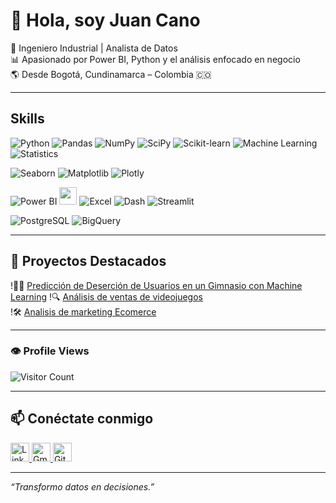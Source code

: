 # 👋 Hola, soy Juan Cano

🎯 Ingeniero Industrial | Analista de Datos  
📊 Apasionado por Power BI, Python y el análisis enfocado en negocio  
🌎 Desde Bogotá, Cundinamarca – Colombia 🇨🇴  

---

## Skills

<!-- Herramientas de análisis y ciencia de datos -->

![Python](https://img.shields.io/badge/-Python-3776AB?style=for-the-badge&logo=python&logoColor=white)
![Pandas](https://img.shields.io/badge/-Pandas-150458?style=for-the-badge&logo=pandas&logoColor=white)
![NumPy](https://img.shields.io/badge/-NumPy-013243?style=for-the-badge&logo=numpy&logoColor=white)
![SciPy](https://img.shields.io/badge/-SciPy-8CAAE6?style=for-the-badge&logo=scipy&logoColor=white)
![Scikit-learn](https://img.shields.io/badge/-Scikit--learn-F7931E?style=for-the-badge&logo=scikit-learn&logoColor=white)
![Machine Learning](https://img.shields.io/badge/-Machine%20Learning-0A192F?style=for-the-badge&logo=google&logoColor=white)
![Statistics](https://img.shields.io/badge/-Statistics-2E7D32?style=for-the-badge)

<!-- Visualización de datos -->

![Seaborn](https://img.shields.io/badge/-Seaborn-4B8BBE?style=for-the-badge)
![Matplotlib](https://img.shields.io/badge/-Matplotlib-11557C?style=for-the-badge)
![Plotly](https://img.shields.io/badge/-Plotly-3F4F75?style=for-the-badge&logo=plotly&logoColor=white)

<!-- Herramientas BI y Dashboards -->

![Power BI](https://img.shields.io/badge/-Power%20BI-F2C811?style=for-the-badge&logo=powerbi&logoColor=black)
[<img src="https://upload.wikimedia.org/wikipedia/commons/4/4b/Tableau_Logo.png" height="28"/>](https://www.tableau.com/)
![Excel](https://img.shields.io/badge/-Excel-217346?style=for-the-badge&logo=microsoft-excel&logoColor=white)
![Dash](https://img.shields.io/badge/-Dash-00AEEF?style=for-the-badge)
![Streamlit](https://img.shields.io/badge/-Streamlit-FF4B4B?style=for-the-badge&logo=streamlit&logoColor=white)

<!-- Bases de datos -->

![PostgreSQL](https://img.shields.io/badge/-PostgreSQL-336791?style=for-the-badge&logo=postgresql&logoColor=white)
![BigQuery](https://img.shields.io/badge/-BigQuery-4285F4?style=for-the-badge&logo=googlecloud&logoColor=white)

---

## 🧠 Proyectos Destacados

!🏋️‍♂️ [Predicción de Deserción de Usuarios en un Gimnasio con Machine Learning](https://github.com/Juancanoanalyst/ModelFitness-ML)
!🔍 [Análisis de ventas de videojuegos](https://github.com/Juancanoanalyst/videogames)  
!🛠 [Analisis de marketing Ecomerce](https://github.com/Juancanoanalyst/Showz-marketing)


---

### 👁 Profile Views 
![Visitor Count](https://profile-counter.glitch.me/Juancanoanalyst/count.svg)



---

## 📫 Conéctate conmigo

<a href="https://www.linkedin.com/in/juan-pablo-cano-chaparro/" target="_blank">
  <img src="https://cdn-icons-png.flaticon.com/512/174/174857.png" alt="LinkedIn" width="30"/>
</a>
<a href="mailto:jpcano983@gmail.com">
  <img src="https://ssl.gstatic.com/ui/v1/icons/mail/rfr/gmail.ico" alt="Gmail" width="30"/>
</a>
<a href="https://github.com/Juancanoanalyst" target="_blank">
  <img src="https://cdn-icons-png.flaticon.com/512/25/25231.png" alt="GitHub" width="30"/>
</a>


---

_“Transformo datos en decisiones.”_
